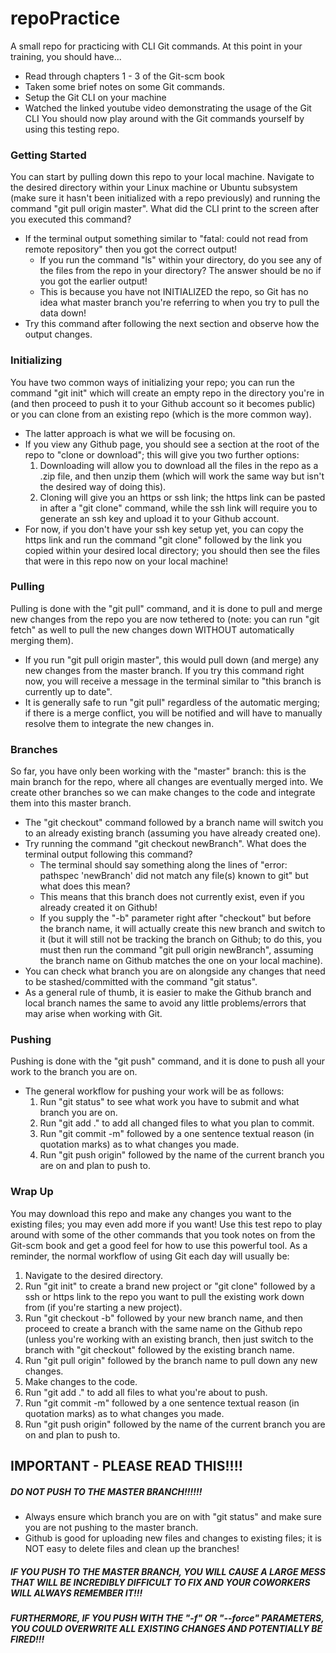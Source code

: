 # repoPractice
A small repo for practicing with CLI Git commands.
At this point in your training, you should have...
* Read through chapters 1 - 3 of the Git-scm book
* Taken some brief notes on some Git commands.
* Setup the Git CLI on your machine
* Watched the linked youtube video demonstrating the usage of the Git CLI
You should now play around with the Git commands yourself by using this testing repo.


### Getting Started
You can start by pulling down this repo to your local machine. Navigate to the desired directory within your Linux machine or Ubuntu subsystem (make sure it hasn't been initialized with a repo previously) and running the command "git pull origin master". What did the CLI print to the screen after you executed this command?
* If the terminal output something similar to "fatal: could not read from remote repository" then you got the correct output!
  * If you run the command "ls" within your directory, do you see any of the files from the repo in your directory? The answer should be no if you got the earlier output!
  * This is because you have not INITIALIZED the repo, so Git has no idea what master branch you're referring to when you try to pull the data down!
* Try this command after following the next section and observe how the output changes.

### Initializing
You have two common ways of initializing your repo; you can run the command "git init" which will create an empty repo in the directory you're in (and then proceed to push it to your Github account so it becomes public) or you can clone from an existing repo (which is the more common way).
* The latter approach is what we will be focusing on.
* If you view any Github page, you should see a section at the root of the repo to "clone or download"; this will give you two further options:
  1. Downloading will allow you to download all the files in the repo as a .zip file, and then unzip them (which will work the same way but isn't the desired way of doing this).
  2. Cloning will give you an https or ssh link; the https link can be pasted in after a "git clone" command, while the ssh link will require you to generate an ssh key and upload it to your Github account.
* For now, if you don't have your ssh key setup yet, you can copy the https link and run the command "git clone" followed by the link you copied within your desired local directory; you should then see the files that were in this repo now on your local machine!
  
### Pulling
Pulling is done with the "git pull" command, and it is done to pull and merge new changes from the repo you are now tethered to (note: you can run "git fetch" as well to pull the new changes down WITHOUT automatically merging them).
* If you run "git pull origin master", this would pull down (and merge) any new changes from the master branch. If you try this command right now, you will receive a message in the terminal similar to "this branch is currently up to date".
* It is generally safe to run "git pull" regardless of the automatic merging; if there is a merge conflict, you will be notified and will have to manually resolve them to integrate the new changes in.

### Branches
So far, you have only been working with the "master" branch: this is the main branch for the repo, where all changes are eventually merged into. We create other branches so we can make changes to the code and integrate them into this master branch.
* The "git checkout" command followed by a branch name will switch you to an already existing branch (assuming you have already created one).
* Try running the command "git checkout newBranch". What does the terminal output following this command?
  * The terminal should say something along the lines of "error: pathspec 'newBranch' did not match any file(s) known to git" but what does this mean?
  * This means that this branch does not currently exist, even if you already created it on Github!
  * If you supply the "-b" parameter right after "checkout" but before the branch name, it will actually create this new branch and switch to it (but it will still not be tracking the branch on Github; to do this, you must then run the command "git pull origin newBranch", assuming the branch name on Github matches the one on your local machine).
* You can check what branch you are on alongside any changes that need to be stashed/committed with the command "git status".
* As a general rule of thumb, it is easier to make the Github branch and local branch names the same to avoid any little problems/errors that may arise when working with Git.

### Pushing
Pushing is done with the "git push" command, and it is done to push all your work to the branch you are on.
* The general workflow for pushing your work will be as follows:
  1. Run "git status" to see what work you have to submit and what branch you are on.
  2. Run "git add ." to add all changed files to what you plan to commit.
  3. Run "git commit -m" followed by a one sentence textual reason (in quotation marks) as to what changes you made.
  4. Run "git push origin" followed by the name of the current branch you are on and plan to push to.

### Wrap Up
You may download this repo and make any changes you want to the existing files; you may even add more if you want! Use this test repo to play around with some of the other commands that you took notes on from the Git-scm book and get a good feel for how to use this powerful tool. As a reminder, the normal workflow of using Git each day will usually be:
  1. Navigate to the desired directory.
  2. Run "git init" to create a brand new project or "git clone" followed by a ssh or https link to the repo you want to pull the existing work down from (if you're starting a new project).
  3. Run "git checkout -b" followed by your new branch name, and then proceed to create a branch with the same name on the Github repo (unless you're working with an existing branch, then just switch to the branch with "git checkout" followed by the existing branch name.
  4. Run "git pull origin" followed by the branch name to pull down any new changes.
  5. Make changes to the code.
  6. Run "git add ." to add all files to what you're about to push.
  7. Run "git commit -m" followed by a one sentence textual reason (in quotation marks) as to what changes you made.
  8. Run "git push origin" followed by the name of the current branch you are on and plan to push to.


## IMPORTANT - PLEASE READ THIS!!!!
##### DO NOT PUSH TO THE MASTER BRANCH!!!!!!
* Always ensure which branch you are on with "git status" and make sure you are not pushing to the master branch.
* Github is good for uploading new files and changes to existing files; it is NOT easy to delete files and clean up the branches!
##### IF YOU PUSH TO THE MASTER BRANCH, YOU WILL CAUSE A LARGE MESS THAT WILL BE INCREDIBLY DIFFICULT TO FIX AND YOUR COWORKERS WILL ALWAYS REMEMBER IT!!!
##### FURTHERMORE, IF YOU PUSH WITH THE "-f" OR "--force" PARAMETERS, YOU COULD OVERWRITE ALL EXISTING CHANGES AND POTENTIALLY BE FIRED!!!
